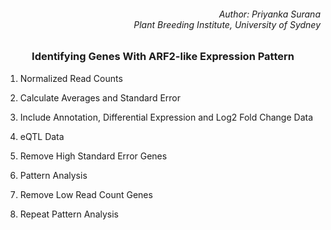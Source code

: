 ###### <div align="right"> Author: Priyanka Surana </div> <div align="right"> Plant Breeding Institute, University of Sydney </div>

### <div align="center"> Identifying Genes With ARF2-like Expression Pattern </div> 

1. Normalized Read Counts



2. Calculate Averages and Standard Error

3. Include Annotation, Differential Expression and Log2 Fold Change Data

4. eQTL Data

5. Remove High Standard Error Genes

6. Pattern Analysis

7. Remove Low Read Count Genes

8. Repeat Pattern Analysis
